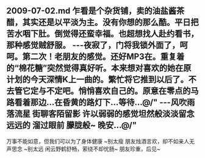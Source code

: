 2009-07-02.md
乍看是个杂货铺，卖的油盐酱茶醋，其实还是以平淡为主。没有你想的那么酷。平日把苦水咽下肚。倒觉得还蛮幸福。也超想找人赴约看书，那种感觉贼舒服。
---夜寂了，门将我锁外面了，呵呵。第二次！老朋友的感觉。还好MP3在。重复着的“棉花糖”突然觉得真好听。本来想对喜欢的她在原计划的今天深情K上一曲的。繁忙将它推到以后了。不去管它定与不定吧。悄悄喜欢自己的。原意在零点的马路看着那边...在昏黄的路灯下...等待...@/"
---风吹雨落流星
街聊客陌留影
许以弱弱的感觉坦然般淡淡留念
远远的
溜过眼前
朦胧般~
晚安...@/"
---
万事不能如意，但我们可以为了身体健康
~别太瘦
朋友烛酒言欢，却不如亲人无声思念
~别太远
闲云野鹤舒畅，萦绕不却忧肠~
朋友珍重，后见~